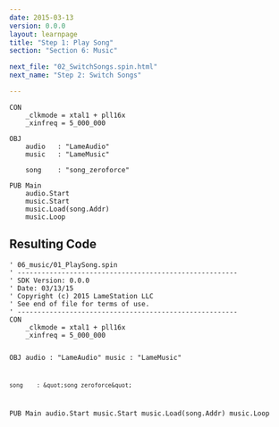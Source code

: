 ```yaml
---
date: 2015-03-13
version: 0.0.0
layout: learnpage
title: "Step 1: Play Song"
section: "Section 6: Music"

next_file: "02_SwitchSongs.spin.html"
next_name: "Step 2: Switch Songs"

---
```

<pre><code>CON
    _clkmode = xtal1 + pll16x
    _xinfreq = 5_000_000
  
OBJ
    audio   : &quot;LameAudio&quot;
    music   : &quot;LameMusic&quot;
    
    song    : &quot;song_zeroforce&quot;

PUB Main
    audio.Start
    music.Start
    music.Load(song.Addr)
    music.Loop</code></pre>
<h2 id="resulting-code">Resulting Code</h2>
<pre><code>&#39; 06_music/01_PlaySong.spin
&#39; -------------------------------------------------------
&#39; SDK Version: 0.0.0
&#39; Date: 03/13/15
&#39; Copyright (c) 2015 LameStation LLC
&#39; See end of file for terms of use.
&#39; -------------------------------------------------------
CON
    _clkmode = xtal1 + pll16x
    _xinfreq = 5_000_000
  
OBJ
    audio   : &quot;LameAudio&quot;
    music   : &quot;LameMusic&quot;
    
    song    : &quot;song_zeroforce&quot;

PUB Main
    audio.Start
    music.Start
    music.Load(song.Addr)
    music.Loop

</code></pre>
